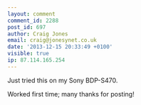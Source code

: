 ```yaml
---
layout: comment
comment_id: 2288
post_id: 697
author: Craig Jones
email: craig@jonesynet.co.uk
date: '2013-12-15 20:33:49 +0100'
visible: true
ip: 87.114.165.254
---
```

Just tried this on my Sony BDP-S470.

Worked first time; many thanks for posting!
